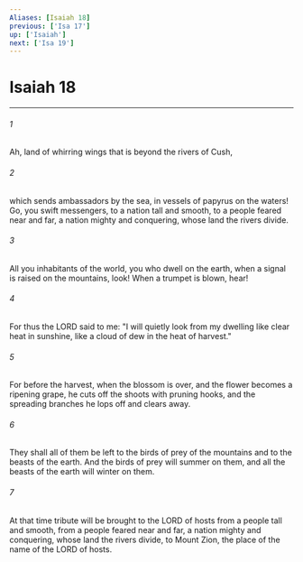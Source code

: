 ```yaml
---
Aliases: [Isaiah 18]
previous: ['Isa 17']
up: ['Isaiah']
next: ['Isa 19']
---
```

# Isaiah 18

***

 

###### 1 
Ah, land of whirring wings 
 that is beyond the rivers of Cush, 
 
 

###### 2 
which sends ambassadors by the sea, 
 in vessels of papyrus on the waters! 
 Go, you swift messengers, 
 to a nation tall and smooth, 
 to a people feared near and far, 
 a nation mighty and conquering, 
 whose land the rivers divide.
 
 

###### 3 
All you inhabitants of the world, 
 you who dwell on the earth, 
 when a signal is raised on the mountains, look! 
 When a trumpet is blown, hear! 
 
 

###### 4 
For thus the LORD said to me: 
 "I will quietly look from my dwelling 
 like clear heat in sunshine, 
 like a cloud of dew in the heat of harvest." 
 
 

###### 5 
For before the harvest, when the blossom is over, 
 and the flower becomes a ripening grape, 
 he cuts off the shoots with pruning hooks, 
 and the spreading branches he lops off and clears away. 
 
 

###### 6 
They shall all of them be left 
 to the birds of prey of the mountains 
 and to the beasts of the earth. 
 And the birds of prey will summer on them, 
 and all the beasts of the earth will winter on them.
 
 

###### 7 
At that time tribute will be brought to the LORD of hosts
 from a people tall and smooth, 
 from a people feared near and far, 
 a nation mighty and conquering, 
 whose land the rivers divide,
 to Mount Zion, the place of the name of the LORD of hosts.
 
